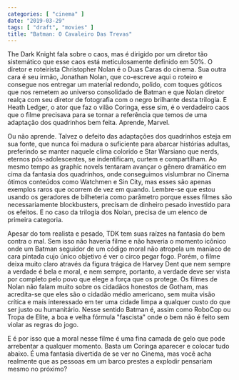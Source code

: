```yaml
---
categories: [ "cinema" ]
date: "2019-03-29"
tags: [ "draft", "movies" ]
title: "Batman: O Cavaleiro Das Trevas"
---
```

The Dark Knight fala sobre o caos, mas é dirigido por um diretor tão
sistemático que esse caos está meticulosamente definido em 50%. O
diretor e roteirista Christopher Nolan é o Duas Caras do cinema. Sua
outra cara é seu irmão, Jonathan Nolan, que co-escreve aqui o roteiro
e consegue nos entregar um material redondo, polido, com toques góticos
que nos remetem ao universo consolidado de Batman e que Nolan diretor
realça com seu diretor de fotografia com o negro brilhante desta
trilogia. E Heath Ledger, o ator que faz o vilão Coringa, esse sim,
é o verdadeiro caos que o filme precisava para se tornar a referência
que temos de uma adaptação dos quadrinhos bem feita. Aprende, Marvel.

Ou não aprende. Talvez o defeito das adaptações dos quadrinhos
esteja em sua fonte, que nunca foi madura o suficiente para abarcar
histórias adultas, preferindo se manter naquele clima colorido e Star
Warsiano que nerds, eternos pós-adolescentes, se indentificam, curtem
e compartilham. Ao mesmo tempo as graphic novels tentaram avançar o
gênero dramático em cima da fantasia dos quadrinhos, onde conseguimos
vislumbrar no Cinema ótimos conteúdos como Watchmen e Sin City, mas
esses são apenas exemplos raros que ocorrem de vez em quando. Lembre-se
que estou usando os geradores de bilheteria como parâmetro porque esses
filmes são necessariamente blockbusters, precisam de dinheiro pesado
investido para os efeitos. E no caso da trilogia dos Nolan, precisa de
um elenco de primeira categoria.

Apesar do tom realista e pesado, TDK tem suas raízes na fantasia do
bem contra o mal. Sem isso não haveria filme e não haveria o momento
icônico onde um Batman seguidor de um código moral não atropela
um maníaco de cara pintada cujo único objetivo é ver o circo pegar
fogo. Porém, o filme deixa muito claro através da figura trágica de
Harvey Dent que nem sempre a verdade é bela e moral, e nem sempre,
portanto, a verdade deve ser vista por completo pelo povo que elege
a força que os protege. Os filmes de Nolan não falam muito sobre os
cidadãos honestos de Gotham, mas acredita-se que eles são o cidadão
médio americano, sem muita visão crítica e mais interessado em ter uma
cidade limpa a qualquer custo do que ser justo ou humanitário. Nesse
sentido Batman é, assim como RoboCop ou Tropa de Elite, a boa e velha
fórmula "fascista" onde o bem não é feito sem violar as regras do
jogo.

E é por isso que a moral nesse filme é uma fina camada de gelo que
pode arrebentar a qualquer momento. Basta um Coringa aparecer e colocar
tudo abaixo. É uma fantasia divertida de se ver no Cinema, mas você
acha realmente que as pessoas em um barco prestes a explodir pensariam
mesmo no próximo?
